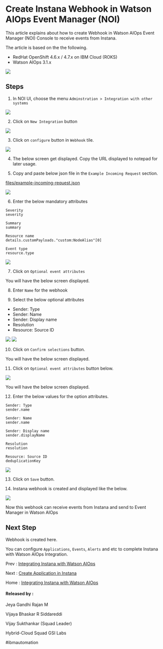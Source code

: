 # Create Instana Webhook in Watson AIOps Event Manager (NOI)

This article explains about how to create Webhook in Watson AIOps Event Manager (NOI) Console to receive events from Instana.

The article is based on the the following.

- RedHat OpenShift 4.6.x / 4.7.x on IBM Cloud (ROKS)
- Watson AIOps 3.1.x

<img src="../images/image-instana-waiops-integration.png">

## Steps

1. In NOI UI, choose the menu `Adminstration > Integration with other systems` 

<img src="images/1-webhook-00001.png">

2. Click on `New Integration` button

<img src="images/1-webhook-00002.png">

3. Click on `configure` button in `Webhook` tile.

<img src="images/1-webhook-00003.png">

4. The below screen get displayed. Copy the URL displayed to notepad for later usage.

5. Copy and paste below json file in the `Example Incoming Request` section.

[files/example-incoming-request.json](files/example-incoming-request.json) 

<img src="images/1-webhook-00004.png">

6. Enter the below mandatory attributes

```
Severity    
severity 

Summary
summary

Resource name
details.customPayloads."custom:NodeAlias"[0]

Event type
resource.type
```

<img src="images/1-webhook-00005.png">

7. Click on `Optional event attributes`

You will have the below screen displayed.

8. Enter `Name` for the webhook

9. Select the below optional attributes

- Sender: Type
- Sender: Name
- Sender: Display name
- Resolution
- Resource: Source ID

<img src="images/1-webhook-00006.png">
<img src="images/1-webhook-00007.png">

10. Click on `Confirm selections` button.

You will have the below screen displayed. 

11. Click on `Optional event attributes` button below.

<img src="images/1-webhook-00008.png">

You will have the below screen displayed. 

12. Enter the below values for the option attributes.

```
Sender: Type
sender.name

Sender: Name
sender.name

Sender: Display name
sender.displayName

Resolution
resolution

Resource: Source ID
deduplicationKey
```

<img src="images/1-webhook-00009.png">

13. Click on `Save` button.

13. Instana webhook is created and displayed like the below. 

<img src="images/1-webhook-00010.png">

Now this webhook can receive events from Instana and send to Event Manager in Watson AIOps

## Next Step

Webhook is created here. 

You can configure `Applications`, `Events`, `Alerts` and etc to complete Instana with Watson AIOps Integration.

Prev : [Integrating Instana with Watson AIOps](https://community.ibm.com/community/user/aiops/blogs/jeya-gandhi-rajan-m1/2021/09/08/ins-waiops-1-integrating-instana-with-watson-aiops)

Next : [Create Application in Instana](https://community.ibm.com/community/user/aiops/blogs/jeya-gandhi-rajan-m1/2021/09/08/ins-waiops-3-create-application-in-instana)

Home : [Integrating Instana with Watson AIOps](https://community.ibm.com/community/user/aiops/blogs/jeya-gandhi-rajan-m1/2021/09/08/ins-waiops-1-integrating-instana-with-watson-aiops)


#### Released by :

Jeya Gandhi Rajan M

Vijaya Bhaskar R Siddareddi

Vijay Sukthankar (Squad Leader)


Hybrid-Cloud Squad
GSI Labs

#ibmautomation